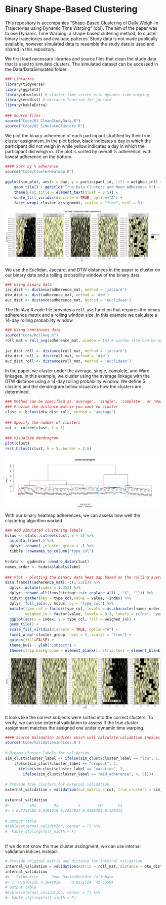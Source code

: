 
<!-- README.md is generated from README.Rmd. Please edit that file -->

# Binary Shape-Based Clustering

<!-- badges: start -->

<!-- badges: end -->

This repository is accompanies “Shape-Based Clustering of Daily Weigh-In
Trajectories using Dynamic Time Warping” (doi). The aim of the paper was
to use Dynamic Time Warping, a shape-based clutering method, to cluster
binary trajectories and evaluate patterns. Study data is not made
publically available, however simulated data to resemble the study data
is used and shared in this repository.

We first load necessary libraries and source files that clean the study
data that is used to simulate clusters. The simulated dataset can be
accessed in the Data/DataSimulated folder.

``` r
### Libraries 
library(tidyverse)
library(ggplot2)
library(dtwclust) # cluster time series with dynamic time warping
library(ecodist) # distance function for jaccard
library(kableExtra)

### Source files
source("Code/01_CleanStudyData.R")
source("Code/02_SimulateClusters.R")
```

We plot the binary adherence of each participant stratified by their
true cluster assignment. In the plot below, black indicates a day in
which the participant did not weigh in while yellow indicates a day in
which the participant did weigh in. The plot is sorted by overall %
adherence, with lowest adherence on the bottom.

``` r
#### Sort by % adherence
source("Code/ClusterHeatmap.R")

ggplot(sim_plot, aes(x = day, y = participant_id, fill = weighed_in)) +
    geom_tile() + ggtitle("True Data Clusters and Mean Adherence %") + 
    theme(plot.title = element_text(hjust = 0.5)) + 
    scale_fill_viridis(discrete = TRUE, option="A") +
    facet_wrap(~cluster_assignment, scales = "free", ncol = 5)
```

![](README_files/figure-gfm/simfig-1.png)<!-- -->

We use the Euclidan, Jaccard, and DTW distances in the paper to cluster
on our binary data and a rolling probability window of the binary data.

``` r
### Using binary data
jac_dist <- distance(adherence_mat, method = 'jaccard')
dtw_dist <- dist(adherence_mat, method = 'dtw')
euc_dist <- distance(adherence_mat, method = 'euclidean')
```

The RollAvg.R code file provides a `roll_avg` function that requires the
binary adherence matrix and a rolling window size. In this example we
calculate a 14-day rolling probability window.

``` r
### Using continuous data
source("Code/RollAvg.R")
roll_mat = roll_avg(adherence_mat, window = 14) # window size can be adjusted

jac_dist_roll <- distance(roll_mat, method = 'jaccard')
dtw_dist_roll <- dist(roll_mat, method = 'dtw')
euc_dist_roll <- distance(roll_mat, method = 'euclidean')
```

In the paper, we cluster under the average, single, complete, and Ward
linkages. In this example, we cluster using the average linkage with the
DTW distance using a 14-day rolling probability window. We define 5
clusters and the dendrogram below visualizes how the clusters are
determined.

``` r
### Method can be specified as 'average', 'single', 'complete', or 'Ward'
### Provide the distance matrix you want to cluster
clust <- hclust(dtw_dist_roll, method = "average")

### Specify the number of clusters 
cut <- cutree(clust, k = 5)

### Visualize dendrogram
plot(clust)
rect.hclust(clust, k = 5, border = 2:6)
```

![](README_files/figure-gfm/dendrogram-1.png)<!-- -->

With our binary heatmap adherences, we can assess how well the
clustering algorithm worked.

``` r
### Add simulated clustering labels
hclus <- stats::cutree(clust, k = 5) %>% 
  as.data.frame(.) %>%
  dplyr::rename(.,cluster_group = .) %>%
  tibble::rownames_to_column("type_col")

hcdata <- ggdendro::dendro_data(clust)
names_order <- hcdata$labels$label

### Plot - plotting the binary data heat map based on the rolling average clustering
data.frame(t(adherence_mat[,-c(1:13)])) %>%
  dplyr::mutate(index = 1:352) %>%
  dplyr::rename_all(funs(stringr::str_replace_all(., "X", ""))) %>% 
  tidyr::gather(key = type_col,value = value, -index) %>%
  dplyr::full_join(., hclus, by = "type_col") %>% 
  mutate(type_col = factor(type_col, levels = as.character(names_order)), 
         weighed_in = factor(value, levels = 0:1, labels = c("no", "yes"))) %>% 
  ggplot(aes(x = index, y = type_col, fill = weighed_in)) +
  geom_tile() +
  scale_fill_viridis(discrete = TRUE, option="A") +
  facet_wrap(~cluster_group, ncol = 5, scales = "free") + 
  guides(fill=FALSE) + 
  theme_bw() + ylab("Subject") +
  theme(strip.background = element_blank(), strip.text = element_blank())
```

![](README_files/figure-gfm/clustfig-1.png)<!-- -->

It looks like the correct subjects were sorted into the correct
clusters. To verify, we can use external vailidation to assess if the
true cluster assignment matches the assigned one under dynamic time
warping.

``` r
#### Source Validation Indices which will calculate validation indices based on user input
source('Code/ValidationIndices.R')

# Rename cluster labels for validation 
sim_clust$cluster_label <- ifelse(sim_clust$cluster_label == "low", 1, 
    ifelse(sim_clust$cluster_label == "dropout", 2, 
      ifelse(sim_clust$cluster_label == "vacation", 3, 
        ifelse(sim_clust$cluster_label == "med_adherence", 4, 5))))

# Provide true clusters for external validation
external_validation = validation(cut_matrix = cut, true_clusters = sim_clust$cluster_label)

external_validation
#>         ARI        RI         J        FM       VI
#> 1 0.7755102 0.9191919 0.7037037 0.8388705 0.120412

# Output table 
#kable(external_validation, center = T) %>%
#  kable_styling(full_width = F)
  
```

If we do not know the true cluster assingment, we can use internal
validation indices instead.

``` r
# Provide original matrix and distance for internal validation
internal_validation = validation(matrix = roll_mat, distance = dtw_dist_roll, cut_matrix = cut)
internal_validation
#>   Silhouette      Dunn DaviesBouldin Calinhara
#> 1  0.5701216 0.2849829     0.9171524  41.63504
# Output table 
#kable(internal_validation, center = T) %>%
#  kable_styling(full_width = F)
```
